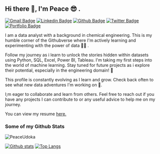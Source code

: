 ## Hi there 👋, I'm Peace :sunglasses: .
[![Gmail Badge](https://img.shields.io/badge/-azubuogupeace1@gmail.com-c14438?style=flat&logo=Gmail&logoColor=white&link=mailto:azubuogupeace1@gmail.com)](mailto:azubuogupeace1@gmail.com) 
[![Linkedin Badge](https://img.shields.io/badge/peace-azubuogu-0072b1?style=flat&logo=Linkedin&logoColor=white&link=https://www.linkedin.com/in/peace-azubuogu/)](https://www.linkedin.com/in/peace-azubuogu/) [![Github Badge](https://img.shields.io/badge/-PeaceUdoka-grey?style=flat&logo=github&logoColor=white&link=https://github.com/PeaceUdoka/)](https://www.github.com/PeaceUdoka/) [![Twitter Badge](https://img.shields.io/badge/-azubuoguu-00acee?style=flat&logo=twitter&logoColor=white&link=https://twitter.com/azubuoguu/)](https://www.twitter.com/azubuoguu/) [![Portfolio Badge](https://img.shields.io/badge/portfolio-web-blue?style=flat&link=peaceudoka.hashnode.dev/)](peaceudoka.hashnode.dev/) <p align='left'>I am a data analyst with a background in chemical engineering. This is my humble corner of the Githubverse where I'm actively learning and experimenting with the power of data :woman_technologist: .

Follow my journey as i learn to unlock the stories hidden within datasets using Python, SQL, Excel, Power BI, Tableau.
I'm taking my first steps into the world of machine learning. Stay tuned for future projects as i explore their potential, especially in the engineering domain! :construction_worker:

This profile is constantly evolving as I learn and grow. Check back often to see what new data adventures I'm working on :rocket:.

I;m eager to collaborate and learn from others. Feel free to reach out if you have any projects I can contribute to or any useful advice to help me on my journey.</p><p align='left'> You can view my resume <a href='https://drive.google.com/file/d/1p2fsVUOEt3CLGPYpE_jDOkAdjsGZ41XF/view?usp=drive_link ' target=_blank><u>here</u>.</a></p>
### Some of my Github Stats
<p align=left> <img src=https://komarev.com/ghpvc/?username=PeaceUdoka alt=PeaceUdoka /> </p>

[![Github stats](https://github-readme-stats.vercel.app/api?username=PeaceUdoka&show_icons=true&include_all_commits=true)](https://github.com/PeaceUdoka/github-readme-stats)
[![Top Langs](https://github-readme-stats.vercel.app/api/top-langs/?username=PeaceUdoka&layout=compact)](https://github.com/PeaceUdoka/github-readme-stats)




